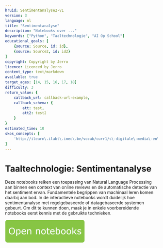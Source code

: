 ```yaml
---
hruid: Sentimentanalyse2-v1
version: 3
language: nl
title: "Sentimentanalyse"
description: "Notebooks over ..."
keywords: ["Python", "Taaltechnologie", "AI Op School"]
educational_goals: [
    {source: Source, id: id}, 
    {source: Source2, id: id2}
]
copyright: Copyright by Jerro
licence: Licenced by Jerro
content_type: text/markdown
available: true
target_ages: [14, 15, 16, 17, 18]
difficulty: 3
return_value: {
    callback_url: callback-url-example,
    callback_schema: {
        att: test,
        att2: test2
    }
}
estimated_time: 10
skos_concepts: [
    'http://ilearn\.ilabt\.imec\.be/vocab/curr1/s\-digitale\-media\-en\-toepassingen'
]
---
```


# Taaltechnologie: Sentimentanalyse 
Deze notebooks reiken een toepassing van Natural Language Processing aan binnen een context van online reviews en de automatische detectie van het sentiment ervan. Fundamentele begrippen van machinaal leren komen daarbij aan bod. In de interactieve notebooks wordt duidelijk hoe sentimentanalyse met regelgebaseerde of datagebaseerde systemen gebeurt.
Om dit te kunnen doen, maak je in enkele voorbereidende notebooks eerst kennis met de gebruikte technieken.

[![](embed/Knop.png "Knop")](https://kiks.ilabt.imec.be/jupyterhub/?id=2100 "Notebooks Sentimentanalyse")

